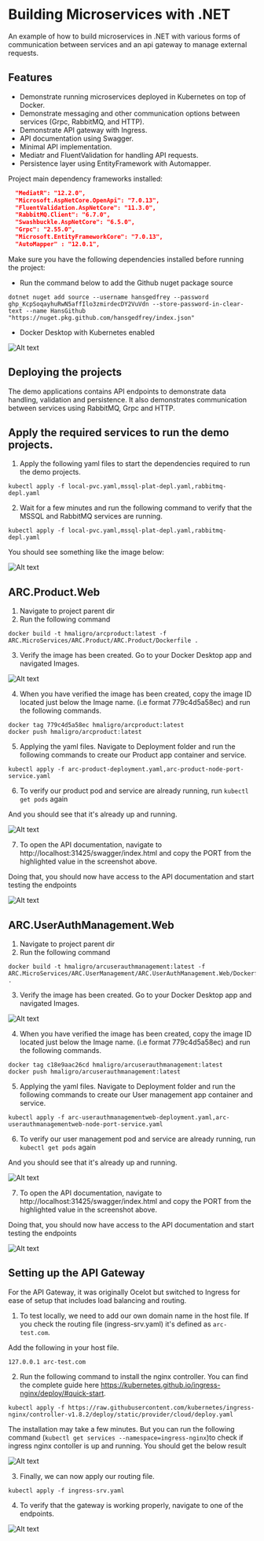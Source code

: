 # Building Microservices with .NET

An example of how to build microservices in .NET with various forms of communication between services and an api gateway to manage external requests.

## Features

- Demonstrate running microservices deployed in Kubernetes on top of Docker.
- Demonstrate messaging and other communication options between services (Grpc, RabbitMQ, and HTTP).
- Demonstrate API gateway with Ingress.
- API documentation using Swagger.
- Minimal API implementation.
- Mediatr and FluentValidation for handling API requests.
- Persistence layer using EntityFramework with Automapper.

Project main dependency frameworks installed:

```JSON
  "MediatR": "12.2.0",
  "Microsoft.AspNetCore.OpenApi": "7.0.13",
  "FluentValidation.AspNetCore": "11.3.0",
  "RabbitMQ.Client": "6.7.0",
  "Swashbuckle.AspNetCore": "6.5.0",
  "Grpc": "2.55.0",
  "Microsoft.EntityFrameworkCore": "7.0.13",
  "AutoMapper" : "12.0.1",
```

Make sure you have the following dependencies installed before running the project:

- Run the command below to add the Github nuget package source

```
dotnet nuget add source --username hansgedfrey --password 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 --store-password-in-clear-text --name HansGithub "https://nuget.pkg.github.com/hansgedfrey/index.json"
```

- Docker Desktop with Kubernetes enabled

![Alt text](Images/Docker_with_Kubernetes.png?raw=true)

## Deploying the projects

The demo applications contains API endpoints to demonstrate data handling, validation and persistence.
It also demonstrates communication between services using RabbitMQ, Grpc and HTTP.

## Apply the required services to run the demo projects.

1. Apply the following yaml files to start the dependencies required to run the demo projects.

```
kubectl apply -f local-pvc.yaml,mssql-plat-depl.yaml,rabbitmq-depl.yaml
```

2. Wait for a few minutes and run the following command to verify that the MSSQL and RabbitMQ services are running.

```
kubectl apply -f local-pvc.yaml,mssql-plat-depl.yaml,rabbitmq-depl.yaml
```

You should see something like the image below:

![Alt text](Images/MSSQL_RABBITMQ_PODS.png?raw=true)

## ARC.Product.Web

1. Navigate to project parent dir
2. Run the following command

```
docker build -t hmaligro/arcproduct:latest -f ARC.MicroServices/ARC.Product/ARC.Product/Dockerfile .
```

3. Verify the image has been created. Go to your Docker Desktop app and navigated Images.

![Alt text](Images/product_image_created.png?raw=true)

4. When you have verified the image has been created, copy the image ID located just below the Image name. (i.e format 779c4d5a58ec) and run the following commands.

```
docker tag 779c4d5a58ec hmaligro/arcproduct:latest
docker push hmaligro/arcproduct:latest
```

5. Applying the yaml files. Navigate to Deployment folder and run the following commands to create our Product app container and service.

```
kubectl apply -f arc-product-deployment.yaml,arc-product-node-port-service.yaml
```

6. To verify our product pod and service are already running, run `kubectl get pods` again

And you should see that it's already up and running.

![Alt text](Images/product_service_running.png?raw=true)

7. To open the API documentation, navigate to http://localhost:31425/swagger/index.html and copy the PORT from the highlighted value in the screenshot above.

Doing that, you should now have access to the API documentation and start testing the endpoints

![Alt text](Images/product_endpoints_running.png?raw=true)

## ARC.UserAuthManagement.Web

1. Navigate to project parent dir
2. Run the following command

```
docker build -t hmaligro/arcuserauthmanagement:latest -f ARC.MicroServices/ARC.UserManagement/ARC.UserAuthManagement.Web/Dockerfile .
```

3. Verify the image has been created. Go to your Docker Desktop app and navigated Images.

![Alt text](Images/user_management_image_created.png?raw=true)

4. When you have verified the image has been created, copy the image ID located just below the Image name. (i.e format 779c4d5a58ec) and run the following commands.

```
docker tag c18e9aac26cd hmaligro/arcuserauthmanagement:latest
docker push hmaligro/arcuserauthmanagement:latest
```

5. Applying the yaml files. Navigate to Deployment folder and run the following commands to create our User management app container and service.

```
kubectl apply -f arc-userauthmanagementweb-deployment.yaml,arc-userauthmanagementweb-node-port-service.yaml
```

6. To verify our user management pod and service are already running, run `kubectl get pods` again

And you should see that it's already up and running.

![Alt text](Images/user_management_service_running.png?raw=true)

7. To open the API documentation, navigate to http://localhost:31425/swagger/index.html and copy the PORT from the highlighted value in the screenshot above.

Doing that, you should now have access to the API documentation and start testing the endpoints

![Alt text](Images/user_management_endpoints_running.png?raw=true)

## Setting up the API Gateway

For the API Gateway, it was originally Ocelot but switched to Ingress for ease of setup that includes load balancing and routing.

1. To test locally, we need to add our own domain name in the host file. If you check the routing file (ingress-srv.yaml) it's defined as `arc-test.com`.

Add the following in your host file.

```
127.0.0.1 arc-test.com
```

2. Run the following command to install the nginx controller. You can find the complete guide here https://kubernetes.github.io/ingress-nginx/deploy/#quick-start.

```
kubectl apply -f https://raw.githubusercontent.com/kubernetes/ingress-nginx/controller-v1.8.2/deploy/static/provider/cloud/deploy.yaml
```

The installation may take a few minutes. But you can run the following command (`kubectl get services --namespace=ingress-nginx`)to check if ingress nginx contoller is up and running. You should get the below result

![Alt text](Images/ingress_ngix_cluster_load_balancer.png?raw=true)

3. Finally, we can now apply our routing file.

```
kubectl apply -f ingress-srv.yaml
```

4. To verify that the gateway is working properly, navigate to one of the endpoints.

![Alt text](Images/api-gateway.png?raw=true)

